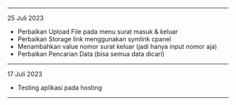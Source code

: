 ----------------------------------------------
25 Juli 2023 
- Perbaikan Upload File pada menu surat masuk & keluar
- Perbaikan Storage link menggunakan symlink cpanel
- Menambahkan value nomor surat keluar (jadi hanya input nomor aja)
- Perbaikan Pencarian Data (bisa semua data dicari)
----------------------------------------------
17 Juli 2023 
- Testing aplikasi pada hosting
----------------------------------------------
